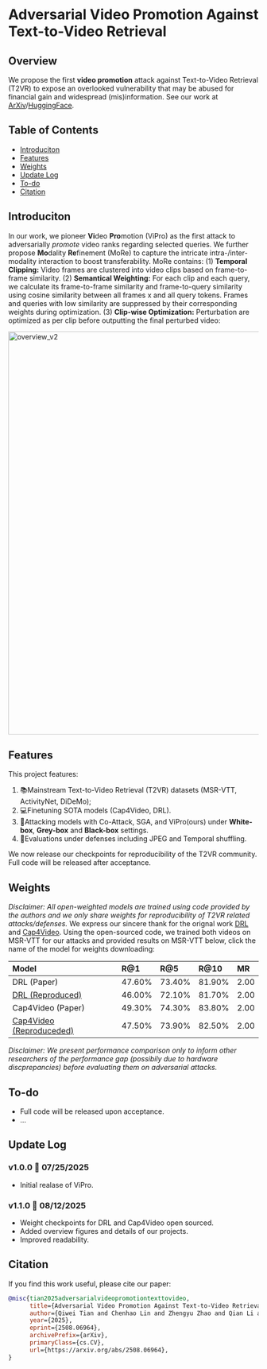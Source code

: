 # Adversarial Video Promotion Against Text-to-Video Retrieval

## Overview
We propose the first **video promotion** attack against Text-to-Video Retrieval (T2VR) to expose an overlooked vulnerability that may be abused for financial gain and widespread (mis)information. See our work at [ArXiv](https://arxiv.org/abs/2508.06964)/[HuggingFace](https://huggingface.co/papers/2508.06964).

## Table of Contents
- [Introduciton](#introduction)
- [Features](#features)
- [Weights](#weights)
- [Update Log](#update-log)
- [To-do](#to-do)
- [Citation](#citation)

## Introduciton
In our work, we pioneer **Vi**deo **Pro**motion (ViPro) as the first attack to adversarially *promote* video ranks regarding selected queries. We further propose **Mo**dality **Re**finement (MoRe) to capture the intricate intra-/inter-modality interaction to boost transferability. MoRe contains: (1) **Temporal Clipping:** Video frames are clustered into video clips based on frame-to-frame similarity. (2) **Semantical Weighting:** For each clip and each query, we calculate its frame-to-frame similarity and frame-to-query similarity using cosine similarity between all frames x and all query tokens. Frames and queries with low similarity are suppressed by their corresponding weights during optimization. (3) **Clip-wise Optimization:** Perturbation are optimized as per clip before outputting the final perturbed video:

<img width="2437" height="811" alt="overview_v2" src="https://github.com/user-attachments/assets/694da61b-f62a-4b26-882e-e2ac2acff6e4" />

## Features
This project features:
1. 📚Mainstream Text-to-Video Retrieval (T2VR) datasets (MSR-VTT, ActivityNet, DiDeMo);
2. 💻Finetuning SOTA models (Cap4Video, DRL).
3. 👿Attacking models with Co-Attack, SGA, and ViPro(ours) under **White-box**, **Grey-box** and **Black-box** settings.
4. 🚀Evaluations under defenses including JPEG and Temporal shuffling.

We now release our checkpoints for reproducibility of the T2VR community. 
Full code will be released after acceptance.


## Weights
*Disclaimer: All open-weighted models are trained using code provided by the authors and we only share weights for reproducibility of T2VR related attacks/defenses.*
We express our sincere thank for the orignal work [DRL](https://github.com/foolwood/DRL) and [Cap4Video](https://github.com/whwu95/Cap4Video).
Using the open-sourced code, we trained both videos on MSR-VTT for our attacks and provided results on MSR-VTT below, click the name of the model for weights downloading:

| Model |  R@1 |  R@5 | R@10 | MR |
| :---- | :---- | :---- | :---- | :---- |
| DRL (Paper) | 47.60% | 73.40% | 81.90% | 2.00 |
| [DRL (Reproduced)](https://drive.google.com/file/d/1WV2ogaelAB3XoP5wxJpkeOq6bINhrdBt/view?usp=sharing) | 46.00% | 72.10% | 81.70% | 2.00 |
| Cap4Video (Paper) | 49.30% | 74.30% | 83.80% | 2.00 |
| [Cap4Video (Reproduceded)](https://drive.google.com/file/d/1D72TP7EElj_2dsb_Q-_z-ZyDj2HUvQiZ/view?usp=sharing) | 47.50% | 73.90% |  82.50% | 2.00 |

*Disclaimer: We present performance comparison only to inform other researchers of the performance gap (possibily due to hardware discprepancies) before evaluating them on adversarial attacks.*

## To-do
- Full code will be released upon acceptance.
- ...

## Update Log

### v1.0.0 🎉 07/25/2025
- Initial realase of ViPro.

### v1.1.0 🎉 08/12/2025
- Weight checkpoints for DRL and Cap4Video open sourced.
- Added overview figures and details of our projects.
- Improved readability.

## Citation
If you find this work useful, please cite our paper:
```bibtex
@misc{tian2025adversarialvideopromotiontexttovideo,
      title={Adversarial Video Promotion Against Text-to-Video Retrieval}, 
      author={Qiwei Tian and Chenhao Lin and Zhengyu Zhao and Qian Li and Shuai Liu and Chao Shen},
      year={2025},
      eprint={2508.06964},
      archivePrefix={arXiv},
      primaryClass={cs.CV},
      url={https://arxiv.org/abs/2508.06964}, 
}
```
